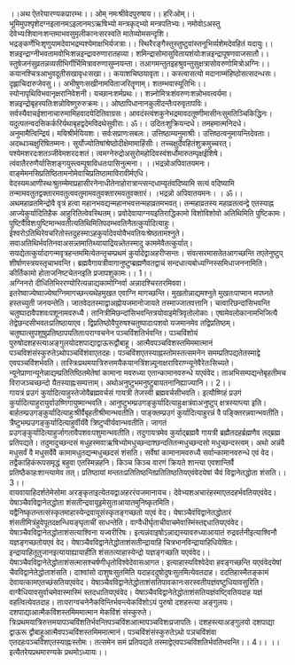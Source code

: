 

  
।।अथ ऐतरेयारण्यकप्रारम्भः।। ओम् नमःश्रीवेदपुरुषाय।। हरिःओम्।। भूमिमुपश्पृशेदग्नइलानमऽइलानमऽऋषिभ्यो मन्त्रकृद्भ्यो मन्त्रपतिभ्यः। नमोवोऽअस्तु देवेभ्यःशिवानःशन्तमाभवसुमृलीकानःसरस्वति मातेव्योमसन्दृशि। भद्रङ्कर्णेभिःशृणुयामदेवाभद्रम्पश्येमाक्षभिर्यजत्राः।। स्थिरैरङ्गैस्तुस्तुष्टुवांस्तनूभिर्व्यशेमदेवहितं यदायुः।। शन्नइन्द्राग्नीभवतामवोभिःशन्नइन्द्रावरुणारातहव्या। शमिन्द्रासोमासुवितायशंयोःशन्नइन्द्रापूषणवाजसातौ।। स्तुषेजनंसुव्रतन्नव्यसीभिर्गीर्भिमित्रावरुणासुम्नयन्ता। तआगमन्तुतइहश्रुवन्तुसुक्षत्रासोवरुणोमित्रोअग्निः।। कयानश्चित्रआभुवदूतीसखावृधःसखा।। कयाशचिष्ठयावृता।। कस्त्वासत्यो मदानाम्मंहिष्ठोसत्सदन्धसः। दृह्लाचिदारुजेवसु।। अभीषुणःसखीनामविताजरितॄणाम्। शतम्भवास्यूतिभिः।। स्योनापृथिविभवानृक्षरानिवेशनी। यच्छानःशर्मप्रथः।। शन्न्नोमित्रःशंवरुणःशन्नोभवत्वर्यमा। शन्नइन्द्रोबृहस्पतिःशन्नोविष्णुरुरुक्रमः।। ओष्ठापिधानानकुलीदन्तैःपरुवृतापविः। सर्वस्यैवाचईशानाचारुमामिहवादयेदितिवाग्रसः। आवदंस्त्वंशकुनेभद्रमावदतूष्णीमासीनःसुमतिञ्चिकिद्धिनः। यदुत्पतन्वदसिकर्करिर्यथाबृहद्वदेमविदथेसुवीराः। ॐ।। उदितःशुक्रियन्दधे। तमहमात्मनिदधे। अनुमामैत्विन्द्रियं। मयिश्रीर्मयियशः। सर्वःसप्राणःसबलः। उत्तिष्ठाम्यनुमाश्रीः। उत्तिष्ठत्वनुमायन्तिदेवताः। अदब्धञ्चक्षुरिषितम्मनः। सूर्योज्योतिषांश्रेष्ठोदीक्षेमामाहिंसीः। तच्चक्षुर्देवहितंशुक्रमुच्चरत्। पश्येमशरदःशतञ्जीवेमशरदःशतं। त्वमग्नेरुद्रोअसुरोमहोदिवस्वंशर्धोमारुतम्पृक्षईशिषे। त्वंवातैररुणैर्यासिशङ्गयुस्त्वम्पूषाविधतःपासिनुत्मना। ।।भद्रन्नोअपिवातयमनः। वाङ्मेमनसिप्रतिष्ठितामनोमेवाचिप्रतिष्ठामाविरावीर्मएधि। वेदस्यमआणीस्थःश्रुतम्मेमाप्रहासीरनेनाधीतेनाहोरात्रान्त्सन्दधाम्यृतंवदिष्यामि सत्यं वदिष्यामि तन्मामवतुतद्वक्तारमवतुत्ववतुमामवतुवक्तारमवतुवक्तारं। ।भद्रन्नो अपिवातयमनः। । ॐ।। अथमहाव्रतमिन्द्रोवै वृत्रं हत्वा महानभवद्यन्महानभवत्तन्महाव्रतमभवत्। तन्महाव्रतस्य महाव्रतत्वन्द्वे एतस्याह्न आज्येकुर्यादितिहैक आहुरितित्वेवस्थितम्। प्रवोदेवायाग्नयइतिराद्धिकामो विशोविशोवो अतिथिमिति पुष्टिकामः। पुष्टिर्वैविशःपुष्टिमान्भवतीत्यतिथिमितिपदम्भवतिनैतत्कुर्यादित्याहुः। ईश्वरोऽतिथिरेवचरितोस्तदुहस्माऽहकुर्यादेवयोवैभवतियःश्रेष्ठतामश्नुते। सवाअतिथिर्भवतिनवाअसन्न्तमातिथ्यायाद्रियन्न्तेतस्मादु काममेवैतत्कुर्यात्। सयद्येतत्कुर्यादागन्मवृत्रहन्तममित्येतन्तृचम्प्रथमं कुर्यादेद्वाअहरीप्सन्तः। संवत्सरमासतेतआगच्छन्ति तएतेनुष्टुप् शीर्षाणस्त्रयस्तृचाभवन्ति। ब्रह्मवैगायत्रीवागानुष्टुप्ब्रह्मणैवतद्वाचं सन्दधात्यबोध्यग्निस्समिधाजननामिति। कीर्तिकामो होताजनिष्टचेतनइति प्रजापशुकामः।। 1।।  
अग्निनरो दीधितिभिररण्योरित्यन्नाद्यकामोग्निर्वा अन्नादश्चिरतरमिववा। इतरेष्वाज्येष्वाज्येष्वग्निमागच्छन्त्यथेहमुखत एवाग्नि मागच्छन्ति। मुखतोन्नाद्यमश्नुते मुखतःपाप्मान मपघ्नते हस्तच्युती जनयन्तेति। जातवेदतस्माद्वाअह्नोयजमानोजायते तस्माज्जातवत्तानि। चत्वारिछन्दांसिभवन्ति चतुष्पादावैपशवःपशूनामवरुध्यै। तानित्रीमिछन्दांसिभवन्तित्रयोवाइमेत्रिवृतोलोकाः। एषामेवलोकानामभिजित्यै तेद्वेछन्दसीभवतःप्रतिष्ठायाएव। द्विप्रतिष्ठोवैपुरुषश्चतुष्पादाःपशवो यजमानमेव तद्विप्रतिष्ठम्। चतुष्पात्सुपशुषुप्रतिष्ठापयतिताःपराग्वचनेन पञ्चविंशतिर्भवन्ति। पञ्चविंशोयं पुरुषोदशहस्त्याअङ्गुलयोदशपाद्याद्वाऊरूद्वौबाहू। आत्मैवपञ्चविशस्तमिममात्मानं पञ्चविशंसंस्कुरुतेऽथोपञ्चविंशंवाएतदहः। पञ्चविंशएतस्याह्नस्तोमस्तत्समनेन समम्प्रतिपद्यतेतस्माद्वे एवपञ्चविंशर्भवति। तास्त्रिःप्रथमयात्रिरुत्तमयैकयानत्रिंशन्न्यूनाक्षराविराण्न्यूनेवैरेतःसिच्यते। न्यूनेप्राणान्यूनेन्नाद्यम्प्रतितिष्ठितमेतेषां कामाना मवरुध्या एतान्कामानवरुन्धे यएवंवेद। ताअभिसम्पद्यन्तेबृहतीमच विराजञ्चच्छन्दो यैतस्याह्नःसम्पत्ताम्। अथोअनुष्टुभमनुष्टुबायतनानिह्याज्यानि।। 2।।  
गायत्रं प्रउगं कुर्यादित्याहुस्तेजोवैब्रह्मवर्चसं गायत्री तेजस्वी ब्रह्मवर्चसीभवति। इत्यौष्णिहं प्रउगं कुर्यादित्याहुरायुर्वाउष्णिगायुष्मान्भवति। आनुष्टुभम्प्रउगङ्कुर्यादित्याहुःक्षत्रंवाअनुष्टुप् क्षत्रस्याप्त्या इति। बार्हतम्प्रउगङ्कुर्यादित्याहुःश्रीर्वैबृहतीश्रीमान्भवतीति। पाङ्क्तम्प्रउगं कुर्यादित्याहुरन्नं वै पङ्क्तिरन्नवान्भवतीति। त्रैष्टुभम्प्रउगङ्कुर्यादित्याहुर्वीर्यंवै त्रिष्टुप्वीर्यवान्भवतीति। जागतं प्रउगङ्कुर्यादित्याहुर्जागतावैपशवःपशुमान्भवतीति। तदुगायत्रमेव कुर्याद्ब्रह्मवै गायत्री ब्रह्मैतदहर्ब्रह्मणैव तद्ब्रह्म प्रतिपद्यते। तदुमादुच्छन्दसं मधुहस्मवाऋषिभ्योमधुच्छन्दाश्छन्दतितन्मधुच्छन्दसो मधुच्छन्दस्त्वम्। अथो अन्नंवै मधुसर्वं वै मधुसर्वेवै कामामधुतद्यन्मधुच्छदसं शंसति। सर्वेषां कामानामवरुध्यै सर्वान्कामानवरुन्धे एवं वेद। तद्वैकाहिकंरूपसमृद्धं बहुवा एतस्मिन्नहनि। किञ्च किञ्च वारणं क्रियते शान्त्या एवशान्तिर्वै प्रतिष्ठैकाहःशान्त्यामेव तत्। प्रतिष्ठायां मन्ततःप्रतितिष्ठन्तिप्रतितिष्ठतियएवंवेदयेषां चैवं विद्वानेतद्धोता शंसति।। 3।।  
वायवायाहिदर्शतेमेसोमा अरङ्कृताइत्येतयद्वाअहररंयजमानायच। देवेभ्यशअचारंहस्माएतदहर्भवतियएवंवेद। येषाञ्चैवविद्वानेतद्धोता शंसतीन्द्रवायूइमेसुताआयातमुनिष्कृतमिति। यद्वैनिष्कृतन्तत्संस्कृतमाहास्येन्द्रवायूसंस्कृतङ्गच्छतो यएवं वेद। येषाञ्चैवंविद्वानेतद्धोतारं शंसतीमित्रंहुवेपूतदक्षन्धियङ्घृताचीं साधन्तेति। वाग्वैधीर्घृताचीवाचमेवास्मिंस्तद्दधातियएवंवेद। येषाञ्चैवविद्वानेतद्धोताशंसत्याश्विना यज्वरीरिषः। इत्यन्नंवाइषोऽन्नाद्यस्यावरुध्याआयातं रुद्रवर्तनीइत्याश्विनौ यज्ञङ्गच्छतोयएवं वेद। येषाञ्चैवविद्वानेतेद्धोताशंसतीन्द्रायाहि चित्रभानविन्द्रायाहिधियेषितः। इन्द्रायाहितूतुजानइत्यायाह्यायाहीति शंसतत्याहास्येन्द्रो यज्ञङ्गच्छति यएवंवेद।। येषाञ्चैवविद्वानेतेद्धोताशंसत्मासश्चर्षणीधृतोविश्वेदेवासआगत। इत्याहास्यविश्वेदेवा हवङ्गच्छन्ति यएवंवेदयेषां चैवविद्वानेतेद्धोताशंसति। दाश्वांसो दाशुषःसुतमिति यदाहददुषोदुषःसुतमित्येवतदाह। ददतिहास्मैतङ्कामं देवायत्कामएतच्छंसतियएवंवेद। येषाञ्चैवविद्वानेतेद्धोताशंसतिपावकानःसरस्वतीयज्ञंवष्टुधियावसुरिति। वाग्वैधियावसुर्वाचमेवास्मास्मिं स्तदधातियएवंवेद। येषाञ्चैवविद्वानेतेद्धोताशंसतियज्ञंवष्ट्वितियदाह यज्ञं वहत्वित्येवतदाह। ताःपराग्वचनेनैकविन्तिर्भवन्त्येकविंशोऽयं पुरुषो दशहस्त्या अङ्गुलयः। दशपाद्याआत्मैकविंशस्तमिममात्मान मेकविंशं संस्कुरुते। त्रिःप्रथमयात्रिरुत्तमयापञ्चविंशतिर्भवन्तिपञ्चविंशआत्मापञ्चविशःप्रजापतिः। दशहस्त्याअङ्गुलयो दशपाद्या द्वाऊरू द्वौबाहूआत्मैवपञ्चविंशस्तमिममात्मानं। पञ्चविंशंसंस्कुरुतेऽथो पञचविंशंवा एतदहःपञ्चविंशएतस्याह्नःस्तोमः। तत्समेन समं प्रतिपद्यते तस्माद्वेएवपञ्चविंशतिर्भवतिभवन्ति।। 4।। ।। इत्यैतरेयप्रथमारण्यके प्रथमोऽध्यायः।।  

